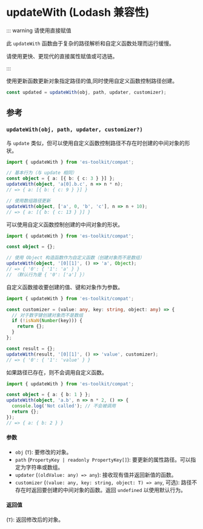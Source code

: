 # updateWith (Lodash 兼容性)

::: warning 请使用直接赋值

此 `updateWith` 函数由于复杂的路径解析和自定义函数处理而运行缓慢。

请使用更快、更现代的直接属性赋值或可选链。

:::

使用更新函数更新对象指定路径的值,同时使用自定义函数控制路径创建。

```typescript
const updated = updateWith(obj, path, updater, customizer);
```

## 参考

### `updateWith(obj, path, updater, customizer?)`

与 `update` 类似，但可以使用自定义函数控制路径不存在时创建的中间对象的形状。

```typescript
import { updateWith } from 'es-toolkit/compat';

// 基本行为（与 update 相同）
const object = { a: [{ b: { c: 3 } }] };
updateWith(object, 'a[0].b.c', n => n * n);
// => { a: [{ b: { c: 9 } }] }

// 使用数组路径更新
updateWith(object, ['a', 0, 'b', 'c'], n => n + 10);
// => { a: [{ b: { c: 13 } }] }
```

可以使用自定义函数控制创建的中间对象的形状。

```typescript
import { updateWith } from 'es-toolkit/compat';

const object = {};

// 使用 Object 构造函数作为自定义函数（创建对象而不是数组）
updateWith(object, '[0][1]', () => 'a', Object);
// => { '0': { '1': 'a' } }
// （默认行为是 { '0': ['a'] }）
```

自定义函数接收要创建的值、键和对象作为参数。

```typescript
import { updateWith } from 'es-toolkit/compat';

const customizer = (value: any, key: string, object: any) => {
  // 对于数字键创建对象而不是数组
  if (!isNaN(Number(key))) {
    return {};
  }
};

const result = {};
updateWith(result, '[0][1]', () => 'value', customizer);
// => { '0': { '1': 'value' } }
```

如果路径已存在，则不会调用自定义函数。

```typescript
import { updateWith } from 'es-toolkit/compat';

const object = { a: { b: 1 } };
updateWith(object, 'a.b', n => n * 2, () => {
  console.log('Not called'); // 不会被调用
  return {};
});
// => { a: { b: 2 } }
```

#### 参数

- `obj` (`T`): 要修改的对象。
- `path` (`PropertyKey | readonly PropertyKey[]`): 要更新的属性路径。可以指定为字符串或数组。
- `updater` (`(oldValue: any) => any`): 接收现有值并返回新值的函数。
- `customizer` (`(value: any, key: string, object: T) => any`, 可选): 路径不存在时返回要创建的中间对象的函数。返回 `undefined` 以使用默认行为。

#### 返回值

(`T`): 返回修改后的对象。
